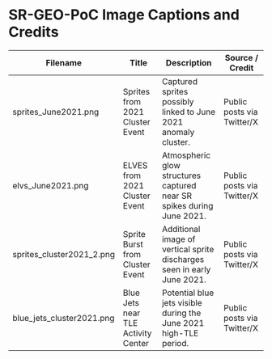 # SR-GEO-PoC Image Captions and Credits

| Filename                    | Title                              | Description                                                               | Source / Credit |
|-----------------------------|------------------------------------|---------------------------------------------------------------------------|-----------------|
| sprites_June2021.png        | Sprites from 2021 Cluster Event    | Captured sprites possibly linked to June 2021 anomaly cluster.           | Public posts via Twitter/X |
| elvs_June2021.png           | ELVES from 2021 Cluster Event      | Atmospheric glow structures captured near SR spikes during June 2021.     | Public posts via Twitter/X |
| sprites_cluster2021_2.png   | Sprite Burst from Cluster Event    | Additional image of vertical sprite discharges seen in early June 2021.   | Public posts via Twitter/X |
| blue_jets_cluster2021.png   | Blue Jets near TLE Activity Center | Potential blue jets visible during the June 2021 high-TLE period.         | Public posts via Twitter/X |
